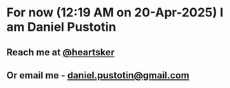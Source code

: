 # For now (12:19 AM on 20-Apr-2025) I am Daniel Pustotin
## Reach me at [@heartsker](https://t.me/heartsker)
## Or email me - daniel.pustotin@gmail.com
